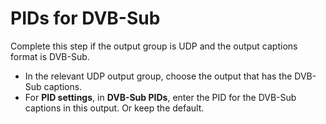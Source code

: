 # PIDs for DVB\-Sub<a name="complete-the-pids-for-dvb-sub"></a>

Complete this step if the output group is UDP and the output captions format is DVB\-Sub\.
+ In the relevant UDP output group, choose the output that has the DVB\-Sub captions\.
+ For **PID settings**, in **DVB\-Sub PIDs**, enter the PID for the DVB\-Sub captions in this output\. Or keep the default\.